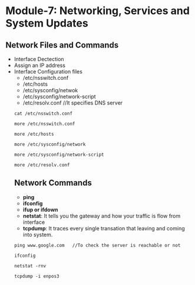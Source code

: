 # Module-7: Networking, Services and System Updates
## Network Files and Commands
* Interface Dectection
* Assign an IP address
* Interface Configuration files
  * /etc/nsswitch.conf
  * /etc/hosts
  * /etc/sysconfig/netwok
  * /etc/sysconfig/network-script
  * /etc/resolv.conf    //It specifies DNS server
  ```
  cat /etc/nsswitch.conf
  ```
  ```
  more /etc/nsswitch.conf
  ```
  ```
  more /etc/hosts
  ```
  ```
  more /etc/sysconfig/network
  ```
  ```
  more /etc/sysconfig/network-script
  ```
  ```
  more /etc/resolv.conf
  ```
  ## Network Commands
  * **ping**
  * **ifconfig**
  * **ifup or ifdown**
  * **netstat**: It tells you the gateway and how your traffic is flow from interface
  * **tcpdump**: It traces every single transation that leaving and coming into system.
  ```
  ping www.google.com   //To check the server is reachable or not
  ```
  ```
  ifconfig
  ```
  ```
  netstat -rnv
  ```
  ```
  tcpdump -i enpos3
  ```
